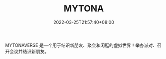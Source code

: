 ﻿---
weight: 
title: "MYTONA"
description: "MYTONAVERSE 是一个用于结识新朋友、聚会和闲逛的虚拟世界！举办派对、召开会议并结识新朋友。"
date: 2022-03-25T21:57:40+08:00
lastmod: 2022-03-25T16:45:40+08:00
draft: false
authors: ["Metabd"]
featuredImage: "69.png"
link: "https://mytona.com/"
tags: ["MYTONA","虚拟社交"]
categories: ["navigation"]
navigation: ["虚拟社交"]
lightgallery: true
toc: true
pinned: false
recommend: false
recommend1: false
---
MYTONAVERSE 是一个用于结识新朋友、聚会和闲逛的虚拟世界！举办派对、召开会议并结识新朋友。
